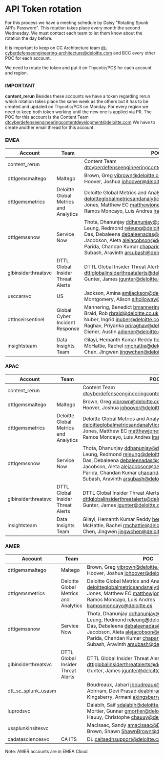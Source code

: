# **API Token rotation**


For this process we have a meeting schedule by Daisy "Rotating Spunk API's Password". This rotation takes place every month the second Wednesday. We must contact each team to let them know about the rotation the day before.

It is important to keep on CC Architecture team <dt-cyberdefenseengineering-architecture@deloitte.com> and BCC every other POC for each account.

We need to rotate the token and put it on Thycotic/PCS for each account and region.

### **IMPORTANT**
**content_rerun**
Besides these accounts we have a token regarding rerun which rotation takes place the same week as the others but it has to be created and updated on Thycotic/PCS on Monday. For every region we need to keep both token working until the new one is applied via PR.
The POC for this account is the Content Team <dtcyberdefenseengineeringcontentdevelopment@deloitte.com>
We have to create another email thread for this account.

### **EMEA**

|**Account**| **Team** | **POC** |
|--|--|--|
| content_rerun | | Content Team <dtcyberdefenseengineeringcontentdevelopment@deloitte.com><br> |
| dttlgemsmaltego | Maltego | Brown, Greg <vibrown@deloitte.com><br> Hoover, Joshua <johoover@deloitte.com>|
| dttlgemsmetrics | Deloitte Global Metrics and Analytics| Deloitte Global Metrics and Analytics Team <deloitteglobalmetricsandanalyticsteam@deloitte.com><br> Jones, Matthew EC <matthewjones@deloitte.co.uk><br> Ramos Moncayo, Luis Andres <lramosmoncayo@deloitte.es> |
| dttlgemssnow | Service Now | Thota, Dhanunjay <ddhanunjay@deloitte.com><br> Leung, Redmond <releung@deloitte.ca><br> Das, Debaleena <debaleenadas@deloitte.co.uk><br> Jacobson, Aleta <alejacobson@deloitte.com><br> Parida, Chandan Kumar <chaparida@deloitte.com><br> Subash, Aravinth <arsubash@deloitte.com> |
| glbinsiderthreatsvc | DTTL Global Insider Threat Alerts | DTTL Global Insider Threat Alerts <dttlglobalinsiderthreatalerts@deloitte.com><br> Gunter, James <jgunter@deloitte.com> |
| usccarsvc | US | Jackson, Amina <amijackson@deloitte.com><br> Montgomery, Alison <alholloway@deloitte.com>|
| dttlnseirsentinel | Global Cyber Incident Response | Mannering, Benedict <bmannering@deloitte.co.uk><br> Braid, Rob <rbraid@deloitte.co.uk><br> Nuber, Ingrid <inuber@deloitte.com><br> Raghav, Priyanka <priraghav@deloitte.com><br> Diener, Austin <adiener@deloitte.com><br> |
| insightsteam | Data Insights Team | Gilayi, Hemanth Kumar Reddy <hemgilayi@deloitte.com> <br> McHattie, Rachel <rmchattie@deloitte.ca> <br> Chen, Jingwen <jingwchen@deloitte.ca> |

### **APAC**

|**Account**| **Team** | **POC** |
|--|--|--|
| content_rerun | | Content Team <dtcyberdefenseengineeringcontentdevelopment@deloitte.com><br> |
| dttlgemsmaltego | Maltego | Brown, Greg <vibrown@deloitte.com><br> Hoover, Joshua <johoover@deloitte.com>|
| dttlgemsmetrics | Deloitte Global Metrics and Analytics| Deloitte Global Metrics and Analytics Team <deloitteglobalmetricsandanalyticsteam@deloitte.com><br> Jones, Matthew EC <matthewjones@deloitte.co.uk><br> Ramos Moncayo, Luis Andres <lramosmoncayo@deloitte.es> |
| dttlgemssnow | Service Now | Thota, Dhanunjay <ddhanunjay@deloitte.com><br> Leung, Redmond <releung@deloitte.ca><br> Das, Debaleena <debaleenadas@deloitte.co.uk><br> Jacobson, Aleta <alejacobson@deloitte.com><br> Parida, Chandan Kumar <chaparida@deloitte.com><br> Subash, Aravinth <arsubash@deloitte.com> |
| glbinsiderthreatsvc | DTTL Global Insider Threat Alerts | DTTL Global Insider Threat Alerts <dttlglobalinsiderthreatalerts@deloitte.com><br> Gunter, James <jgunter@deloitte.com> |
| insightsteam | Data Insights Team | Gilayi, Hemanth Kumar Reddy <hemgilayi@deloitte.com> <br> McHattie, Rachel <rmchattie@deloitte.ca> <br> Chen, Jingwen <jingwchen@deloitte.ca> |

### **AMER** 

|**Account**| **Team** | **POC** |
|--|--|--|
| dttlgemsmaltego | Maltego | Brown, Greg <vibrown@deloitte.com><br> Hoover, Joshua <johoover@deloitte.com>|
| dttlgemsmetrics | Deloitte Global Metrics and Analytics| Deloitte Global Metrics and Analytics Team <deloitteglobalmetricsandanalyticsteam@deloitte.com><br> Jones, Matthew EC <matthewjones@deloitte.co.uk><br> Ramos Moncayo, Luis Andres <lramosmoncayo@deloitte.es> |
| dttlgemssnow | Service Now | Thota, Dhanunjay <ddhanunjay@deloitte.com><br> Leung, Redmond <releung@deloitte.ca><br> Das, Debaleena <debaleenadas@deloitte.co.uk><br> Jacobson, Aleta <alejacobson@deloitte.com><br> Parida, Chandan Kumar <chaparida@deloitte.com><br> Subash, Aravinth <arsubash@deloitte.com> |
| glbinsiderthreatsvc | DTTL Global Insider Threat Alerts | DTTL Global Insider Threat Alerts <dttlglobalinsiderthreatalerts@deloitte.com><br> Gunter, James <jgunter@deloitte.com> |
| dtt_sc_splunk_usasm | | Boudreaux, Jabari <jboudreaux@deloitte.com><br> Abhiram, Devi Prasad <deabhiram@deloitte.com><br> Kingsberry, Armani <akingsberry@deloitte.com> |
| luprodsvc | | Dalabih, Saif <sdalabih@deloitte.lu><br> Mortier, Gunnar <gmortier@deloitte.lu><br> Hauuy, Christophe <chauuy@deloitte.lu> |
| ussplunkinsitesvc | | MacIsaac, Sandy <amacisaac@DELOITTE.com><br> Brown, Shawn <ShawnBrown@deloitte.com> |
| cadatasciencesvc | CA ITS | DL <caitsedhsupport@deloitte.ca> |

Note: AMER accounts are in EMEA Cloud